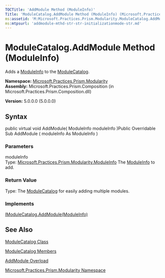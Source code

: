 ```yaml
---
TOCTitle: 'AddModule Method (ModuleInfo)'
Title: 'ModuleCatalog.AddModule Method (ModuleInfo) (Microsoft.Practices.Prism.Modularity)'
ms:assetid: 'M:Microsoft.Practices.Prism.Modularity.ModuleCatalog.AddModule(Microsoft.Practices.Prism.Modularity.ModuleInfo)'
ms:mtpsurl: 'addmodule-mthd-str-str-initializationmode-str.md'
---
```


# ModuleCatalog.AddModule Method (ModuleInfo)

Adds a [ModuleInfo](https://msdn.microsoft.com/library/microsoft.practices.prism.modularity.moduleinfo) to the [ModuleCatalog](https://msdn.microsoft.com/library/microsoft.practices.prism.modularity.modulecatalog).

**Namespace:** [Microsoft.Practices.Prism.Modularity](https://msdn.microsoft.com/library/microsoft.practices.prism.modularity)
**Assembly:** Microsoft.Practices.Prism.Composition (in Microsoft.Practices.Prism.Composition.dll)

**Version:** 5.0.0.0 (5.0.0.0)

## Syntax
public virtual void AddModule( ModuleInfo moduleInfo )Public Overridable Sub AddModule ( moduleInfo As ModuleInfo )

### Parameters

moduleInfo  
Type: [Microsoft.Practices.Prism.Modularity.ModuleInfo](https://msdn.microsoft.com/library/microsoft.practices.prism.modularity.moduleinfo)
The [ModuleInfo](https://msdn.microsoft.com/library/microsoft.practices.prism.modularity.moduleinfo) to add.

### Return Value

Type:
The [ModuleCatalog](https://msdn.microsoft.com/library/microsoft.practices.prism.modularity.modulecatalog) for easily adding multiple modules.
### Implements

[IModuleCatalog.AddModule(ModuleInfo)](https://msdn.microsoft.com/library/microsoft.practices.prism.modularity.imodulecatalog.addmodule(microsoft.practices.prism.modularity.moduleinfo))

## See Also
[ModuleCatalog Class](https://msdn.microsoft.com/library/microsoft.practices.prism.modularity.modulecatalog)

[ModuleCatalog Members](https://msdn.microsoft.com/allmembers.t:microsoft.practices.prism.modularity.modulecatalog)

[AddModule Overload](https://msdn.microsoft.com/overload:microsoft.practices.prism.modularity.modulecatalog.addmodule)

[Microsoft.Practices.Prism.Modularity Namespace](https://msdn.microsoft.com/library/microsoft.practices.prism.modularity)
